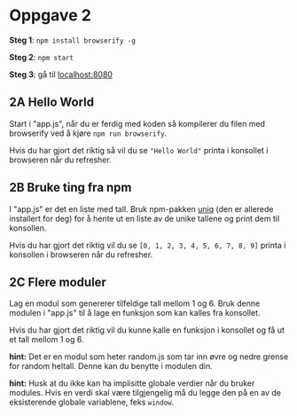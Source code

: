 # Oppgave 2

**Steg 1**: `npm install browserify -g`

**Steg 2**: `npm start`

**Steg 3**: gå til [localhost:8080](http://localhost:8080)

## 2A Hello World

Start i "app.js", når du er ferdig med koden så kompilerer du filen med browserify ved å kjøre `npm run browserify`.

Hvis du har gjort det riktig så vil du se `"Hello World"` printa i konsollet i browseren når du refresher.

## 2B Bruke ting fra npm

I "app.js" er det en liste med tall. Bruk npm-pakken [uniq](http://npm.im/uniq) (den er allerede installert for deg) for å hente ut en liste av de unike tallene og print dem til konsollen.

Hvis du har gjort det riktig vil du se `[0, 1, 2, 3, 4, 5, 6, 7, 8, 9]` printa i konsollen i browseren når du refresher.

## 2C Flere moduler

Lag en modul som genererer tilfeldige tall mellom 1 og 6. Bruk denne modulen i "app.js" til å lage en funksjon som kan kalles fra konsollet.

Hvis du har gjort det riktig vil du kunne kalle en funksjon i konsollet og få ut et tall mellom 1 og 6.

**hint:** Det er en modul som heter random.js som tar inn øvre og nedre grense for random heltall. Denne kan du benytte i modulen din.

**hint:** Husk at du ikke kan ha implisitte globale verdier når du bruker modules. Hvis en verdi skal være tilgjengelig må du legge den på en av de eksisterende globale variablene, feks `window`.
